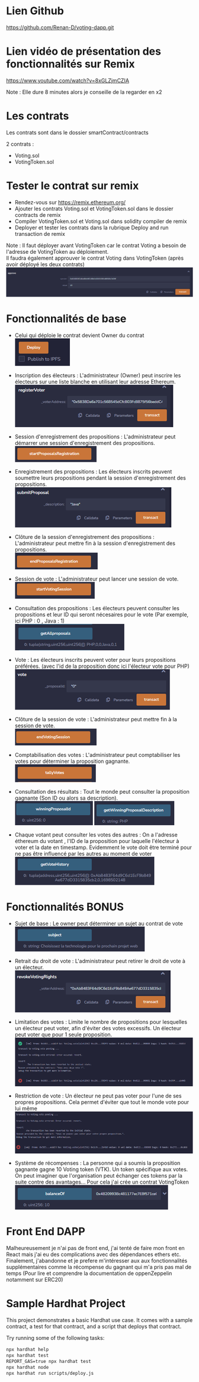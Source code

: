 # Lien Github

https://github.com/Renan-D/voting-dapp.git

# Lien vidéo de présentation des fonctionnalités sur Remix 

https://www.youtube.com/watch?v=8xGLZjmCZIA

Note : Elle dure 8 minutes alors je conseille de la regarder en x2 
# Les contrats 

Les contrats sont dans le dossier smartContract/contracts

2 contrats :
- Voting.sol
- VotingToken.sol 
  
# Tester le contrat sur remix 

- Rendez-vous sur https://remix.ethereum.org/
- Ajouter les contrats Voting.sol et VotingToken.sol dans le dossier contracts de remix 
- Compiler VotingToken.sol et Voting.sol dans solidity compiler de remix
- Deployer et tester les contrats dans la rubrique Deploy and run transaction de remix

Note : Il faut déployer avant VotingToken car le contrat Voting a besoin de l'adresse de VotingToken au déploiement. </br>
Il faudra également approuver le contrat Voting dans VotingToken (après avoir déployé les deux contrats)
![Approve](smartContract/ressources//images/approve.PNG)


# Fonctionnalités de base 

- Celui qui déploie le contrat devient Owner du contrat<br/>
![Deploy](smartContract/ressources//images/deploy.PNG)

- Inscription des électeurs : L'administrateur (Owner) peut inscrire les électeurs sur une liste blanche en utilisant leur adresse Ethereum.<br/>
![Register voter](smartContract/ressources//images/registerVoter.PNG)

- Session d'enregistrement des propositions : L'administrateur peut démarrer une session d'enregistrement des propositions.<br/>
![Start proposal](smartContract/ressources//images/StartProposal.PNG)

- Enregistrement des propositions : Les électeurs inscrits peuvent soumettre leurs propositions pendant la session d'enregistrement des propositions.<br/>
![Submit proposal](smartContract/ressources//images/submitProposal.PNG)

- Clôture de la session d'enregistrement des propositions : L'administrateur peut mettre fin à la session d'enregistrement des propositions.<br/>
![End proposal](smartContract/ressources//images/endProposal.PNG)

- Session de vote : L'administrateur peut lancer une session de vote.<br/>
![Start voting](smartContract/ressources//images/startVoting.PNG)

- Consultation des propositions : Les électeurs peuvent consulter les propositions et leur ID qui seront nécesaires pour le vote (Par exemple, ici PHP : 0 , Java : 1)<br/>
![Get all proposals](smartContract/ressources//images/getAllProposal.PNG)
  
- Vote : Les électeurs inscrits peuvent voter pour leurs propositions préférées. (avec l'id de la proposition donc ici l'électeur vote pour PHP)<br/>
![Vote](smartContract/ressources//images/vote.PNG)

- Clôture de la session de vote : L'administrateur peut mettre fin à la session de vote.<br/>
![End Voting](smartContract/ressources//images/endVoting.PNG)

- Comptabilisation des votes : L'administrateur peut comptabiliser les votes pour déterminer la proposition gagnante.<br/>
![Tally votes](smartContract/ressources//images/tallyVote.PNG)

- Consultation des résultats : Tout le monde peut consulter la proposition gagnante (Son ID ou alors sa description).<br/>
![Winning proposal ID](smartContract/ressources//images/winningProposalID.PNG)
![Winning proposal description](smartContract/ressources//images/winningProposalDescription.PNG)

- Chaque votant peut consulter les votes des autres : On a l'adresse éthereum du votant , l'ID de la proposition pour laquelle l'électeur à voter et la date en timestamp. Evidemment le vote doit être terminé pour ne pas être influencé par les autres au moment de voter<br/>
![Vote history](smartContract/ressources//images/voteHistory.PNG)

# Fonctionnalités BONUS

- Sujet de base : Le owner peut déterminer un sujet au contrat de vote<br/>
![Subject](smartContract/ressources//images/subject.PNG)
  
- Retrait du droit de vote : L'administrateur peut retirer le droit de vote à un électeur.<br/>
![Revoke rights](smartContract/ressources//images/revokeRights.PNG)

- Limitation des votes : Limite le nombre de propositions pour lesquelles un électeur peut voter, afin d'éviter des votes excessifs. Un électeur peut voter que pour 1 seule proposition.<br/>
![Error already vote](smartContract/ressources//images/alreadyVote.PNG)

- Restriction de vote : Un électeur ne peut pas voter pour l'une de ses propres propositions. Cela permet d'éviter que tout le monde vote pour lui même<br/>
![Error vote for his own proposal](smartContract/ressources//images/errorVoteForHisOwnProposal.PNG)

- Système de récompenses : La personne qui a soumis la proposition gagnante gagne 10 Voting token (VTK). Un token spécifique aux votes. On peut imaginer que l'organisation peut échanger ces tokens par la suite contre des avantages...
Pour cela j'ai crée un contrat VotingToken<br/>
![Winner rewards](smartContract/ressources//images/winnerRewards.PNG)

# Front End DAPP

Malheureusement je n'ai pas de front end, j'ai tenté de faire mon front en React mais j'ai eu des complications avec des dépendances ethers etc. Finalement, j'abandonne et je prefere m'intéresser aux aux fonctionnalités supplémentaires comme la récompense du gagnant qui m'a pris pas mal de temps (Pour lire et comprendre la documentation de oppenZeppelin notamment sur ERC20) </br>

# Sample Hardhat Project

This project demonstrates a basic Hardhat use case. It comes with a sample contract, a test for that contract, and a script that deploys that contract.

Try running some of the following tasks:

```shell
npx hardhat help
npx hardhat test
REPORT_GAS=true npx hardhat test
npx hardhat node
npx hardhat run scripts/deploy.js
```
